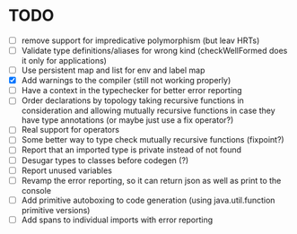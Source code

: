 # TODO

- [ ] remove support for impredicative polymorphism (but leav HRTs)
- [ ] Validate type definitions/aliases for wrong kind (checkWellFormed does it only for applications)
- [ ] Use persistent map and list for env and label map
- [X] Add warnings to the compiler (still not working properly)
- [ ] Have a context in the typechecker for better error reporting
- [ ] Order declarations by topology taking recursive functions in consideration and allowing mutually recursive
      functions in case they have type annotations (or maybe just use a fix operator?)
- [ ] Real support for operators
- [ ] Some better way to type check mutually recursive functions (fixpoint?)
- [ ] Report that an imported type is private instead of not found
- [ ] Desugar types to classes before codegen (?)
- [ ] Report unused variables
- [ ] Revamp the error reporting, so it can return json as well as print to the console
- [ ] Add primitive autoboxing to code generation (using java.util.function primitive versions)
- [ ] Add spans to individual imports with error reporting